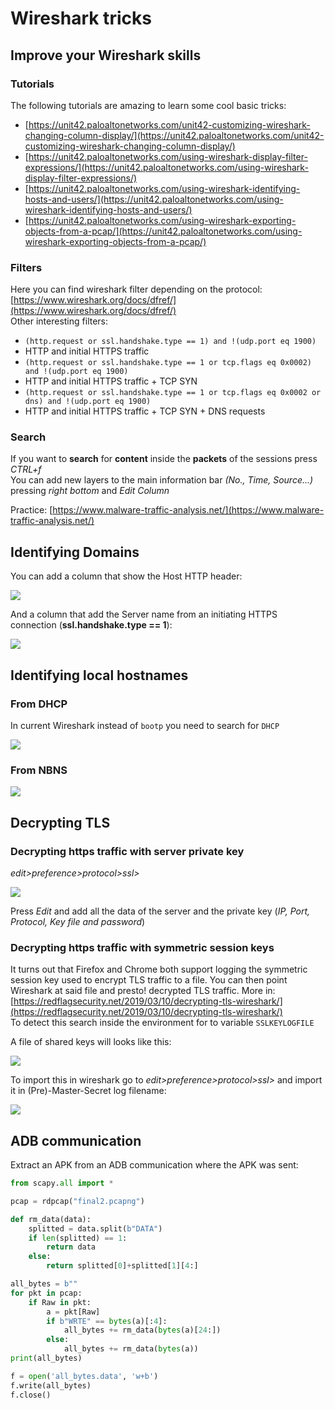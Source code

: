 # Wireshark tricks

## Improve your Wireshark skills

### Tutorials

The following tutorials are amazing to learn some cool basic tricks:

* [https://unit42.paloaltonetworks.com/unit42-customizing-wireshark-changing-column-display/](https://unit42.paloaltonetworks.com/unit42-customizing-wireshark-changing-column-display/)
* [https://unit42.paloaltonetworks.com/using-wireshark-display-filter-expressions/](https://unit42.paloaltonetworks.com/using-wireshark-display-filter-expressions/)
* [https://unit42.paloaltonetworks.com/using-wireshark-identifying-hosts-and-users/](https://unit42.paloaltonetworks.com/using-wireshark-identifying-hosts-and-users/)
* [https://unit42.paloaltonetworks.com/using-wireshark-exporting-objects-from-a-pcap/](https://unit42.paloaltonetworks.com/using-wireshark-exporting-objects-from-a-pcap/)

### Filters

Here you can find wireshark filter depending on the protocol: [https://www.wireshark.org/docs/dfref/](https://www.wireshark.org/docs/dfref/)  
Other interesting filters:

*  `(http.request or ssl.handshake.type == 1) and !(udp.port eq 1900)`
  * HTTP and initial HTTPS traffic
*  `(http.request or ssl.handshake.type == 1 or tcp.flags eq 0x0002) and !(udp.port eq 1900)`
  * HTTP and initial HTTPS traffic + TCP SYN
*  `(http.request or ssl.handshake.type == 1 or tcp.flags eq 0x0002 or dns) and !(udp.port eq 1900)`
  * HTTP and initial HTTPS traffic + TCP SYN + DNS requests

### Search

If you want to **search** for **content** inside the **packets** of the sessions press _CTRL+f_  
You can add new layers to the main information bar _\(No., Time, Source...\)_ pressing _right bottom_ and _Edit Column_

Practice: [https://www.malware-traffic-analysis.net/](https://www.malware-traffic-analysis.net/)

## Identifying Domains

You can add a column that show the Host HTTP header:

![](../../../.gitbook/assets/image%20%28405%29.png)

And a column that add the Server name from an initiating HTTPS connection \(**ssl.handshake.type == 1**\):

![](../../../.gitbook/assets/image%20%28408%29.png)

## Identifying local hostnames

### From DHCP

In current Wireshark instead of `bootp` you need to search for `DHCP`

![](../../../.gitbook/assets/image%20%28409%29.png)

### From NBNS

![](../../../.gitbook/assets/image%20%28406%29.png)





## Decrypting TLS

### Decrypting https traffic with server private key

_edit&gt;preference&gt;protocol&gt;ssl&gt;_

![](../../../.gitbook/assets/image%20%28263%29.png)

Press _Edit_ and add all the data of the server and the private key \(_IP, Port, Protocol, Key file and password_\)

### Decrypting https traffic with symmetric session keys

It turns out that Firefox and Chrome both support logging the symmetric session key used to encrypt TLS traffic to a file. You can then point Wireshark at said file and presto! decrypted TLS traffic. More in: [https://redflagsecurity.net/2019/03/10/decrypting-tls-wireshark/](https://redflagsecurity.net/2019/03/10/decrypting-tls-wireshark/)  
To detect this search inside the environment for to variable `SSLKEYLOGFILE`

A file of shared keys will looks like this:

![](../../../.gitbook/assets/image%20%2862%29.png)

To import this in wireshark go to _edit&gt;preference&gt;protocol&gt;ssl&gt;_ and import it in \(Pre\)-Master-Secret log filename:

![](../../../.gitbook/assets/image%20%28191%29.png)

## ADB communication

Extract an APK from an ADB communication where the APK was sent:

```python
from scapy.all import *

pcap = rdpcap("final2.pcapng")

def rm_data(data):
    splitted = data.split(b"DATA")
    if len(splitted) == 1:
        return data
    else:
        return splitted[0]+splitted[1][4:]

all_bytes = b""
for pkt in pcap:
    if Raw in pkt:
        a = pkt[Raw]
        if b"WRTE" == bytes(a)[:4]:
            all_bytes += rm_data(bytes(a)[24:])
        else:
            all_bytes += rm_data(bytes(a))
print(all_bytes)

f = open('all_bytes.data', 'w+b')
f.write(all_bytes)
f.close()
```




